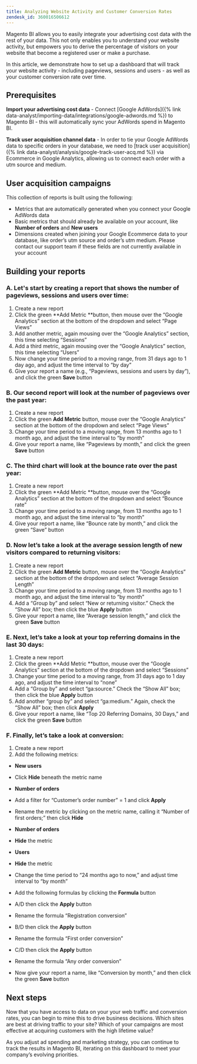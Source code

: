 ```yaml
---
title: Analyzing Website Activity and Customer Conversion Rates
zendesk_id: 360016506612
---
```


Magento BI allows you to easily integrate your advertising cost data with the rest of your data. This not only enables you to understand your website activity, but empowers you to derive the percentage of visitors on your website that become a registered user or make a purchase.

In this article, we demonstrate how to set up a dashboard that will track your website activity - including pageviews, sessions and users - as well as your customer conversion rate over time.

## Prerequisites

**Import your advertising cost data** - Connect [Google AdWords]({% link data-analyst/importing-data/integrations/google-adwords.md %}) to Magento BI - this will automatically sync your AdWords spend in Magento BI.

**Track user acquisition channel data** - In order to tie your Google AdWords data to specific orders in your database, we need to [track user acquisition]({% link data-analyst/analysis/google-track-user-acq.md %}) via Ecommerce in Google Analytics, allowing us to connect each order with a utm source and medium.

## User acquisition campaigns

This collection of reports is built using the following:

* Metrics that are automatically generated when you connect your Google AdWords data
* Basic metrics that should already be available on your account, like **Number of orders** and **New users**
* Dimensions created when joining your Google Ecommerce data to your database, like order’s utm source and order’s utm medium. Please contact our support team if these fields are not currently available in your account

## Building your reports

### A. Let\'s start by creating a report that shows the number of pageviews, sessions and users over time:

1. Create a new report
1. Click the green **Add Metric **button, then mouse over the “Google Analytics” section at the bottom of the dropdown and select “Page Views”
1. Add another metric, again mousing over the “Google Analytics” section, this time selecting “Sessions”
1. Add a third metric, again mousing over the “Google Analytics” section, this time selecting “Users”
1. Now change your time period to a moving range, from 31 days ago to 1 day ago, and adjust the time interval to “by day”
1. Give your report a name (e.g., “Pageviews, sessions and users by day”), and click the green **Save** button

### B. Our second report will look at the number of pageviews over the past year:

1. Create a new report
1. Click the green **Add Metric** button, mouse over the “Google Analytics” section at the bottom of the dropdown and select “Page Views”
1. Change your time period to a moving range, from 13 months ago to 1 month ago, and adjust the time interval to “by month”
1. Give your report a name, like “Pageviews by month,” and click the green **Save** button

### C. The third chart will look at the bounce rate over the past year:

1. Create a new report
1. Click the green **Add Metric **button, mouse over the “Google Analytics” section at the bottom of the dropdown and select “Bounce rate”
1. Change your time period to a moving range, from 13 months ago to 1 month ago, and adjust the time interval to “by month”
1. Give your report a name, like “Bounce rate by month,” and click the green “Save” button

### D. Now let’s take a look at the average session length of new visitors compared to returning visitors:

1. Create a new report
1. Click the green **Add Metric** button, mouse over the “Google Analytics” section at the bottom of the dropdown and select “Average Session Length”
1. Change your time period to a moving range, from 13 months ago to 1 month ago, and adjust the time interval to “by month”
1. Add a “Group by” and select “New or returning visitor.”  Check the “Show All” box; then click the blue **Apply** button
1. Give your report a name, like “Average session length,” and click the green **Save** button

### E. Next, let’s take a look at your top referring domains in the last 30 days:

1. Create a new report
1. Click the green **Add Metric **button, mouse over the “Google Analytics” section at the bottom of the dropdown and select “Sessions”
1. Change your time period to a moving range, from 31 days ago to 1 day ago, and adjust the time interval to “none”
1. Add a “Group by” and select “ga:source.”  Check the “Show All” box; then click the blue **Apply** button
1. Add another “group by” and select “ga:medium.” Again, check the “Show All” box; then click **Apply**
1. Give your report a name, like “Top 20 Referring Domains, 30 Days,” and click the green **Save** button

### F. Finally, let’s take a look at conversion:

1. Create a new report
1. Add the following metrics:

* **New users**

 * Click **Hide** beneath the metric name

* **Number of orders**

 * Add a filter for “Customer’s order number” = 1 and click **Apply**
 * Rename the metric by clicking on the metric name, calling it “Number of first orders;” then click **Hide**

* **Number of orders**
 * **Hide** the metric

* **Users**
 * **Hide** the metric
 * Change the time period to “24 months ago to now,” and adjust time interval to “by month”
 * Add the following formulas by clicking the **Formula** button
  * A/D then click the **Apply** button
   * Rename the formula “Registration conversion”
  * B/D then click the **Apply** button
   * Rename the formula “First order conversion”
  * C/D then click the **Apply** button
   * Rename the formula “Any order conversion”

* Now give your report a name, like “Conversion by month,” and then click the green **Save** button

## Next steps

Now that you have access to data on your your web traffic and conversion rates, you can begin to mine this to drive business decisions. Which sites are best at driving traffic to your site?  Which of your campaigns are most effective at acquiring customers with the high lifetime value?

As you adjust ad spending and marketing strategy, you can continue to track the results in Magento BI, iterating on this dashboard to meet your company’s evolving priorities.
